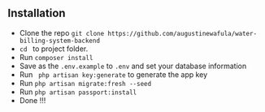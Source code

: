 ## Installation

* Clone the repo ` git clone https://github.com/augustinewafula/water-billing-system-backend `
* `cd ` to project folder.
* Run ` composer install `
* Save as the `.env.example` to `.env` and set your database information 
* Run ` php artisan key:generate` to generate the app key
* Run ` php artisan migrate:fresh --seed ` 
* Run ` php artisan passport:install ` 
* Done !!!
